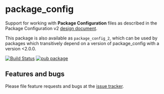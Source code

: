 # package_config

Support for working with **Package Configuration** files as described
in the Package Configuration v2 [design document](https://github.com/dart-lang/language/blob/master/accepted/future-releases/language-versioning/package-config-file-v2.md).

This package is also available as `package_config_2`, which can be used by packages
which transitively depend on a version of package_config with a version <2.0.0.

[![Build Status](https://travis-ci.org/dart-lang/package_config.svg?branch=master)](https://travis-ci.org/dart-lang/package_config) [![pub package](https://img.shields.io/pub/v/package_config.svg)](https://pub.dartlang.org/packages/package_config) 

## Features and bugs

Please file feature requests and bugs at the [issue tracker][tracker].

[tracker]: https://github.com/dart-lang/package_config/issues
